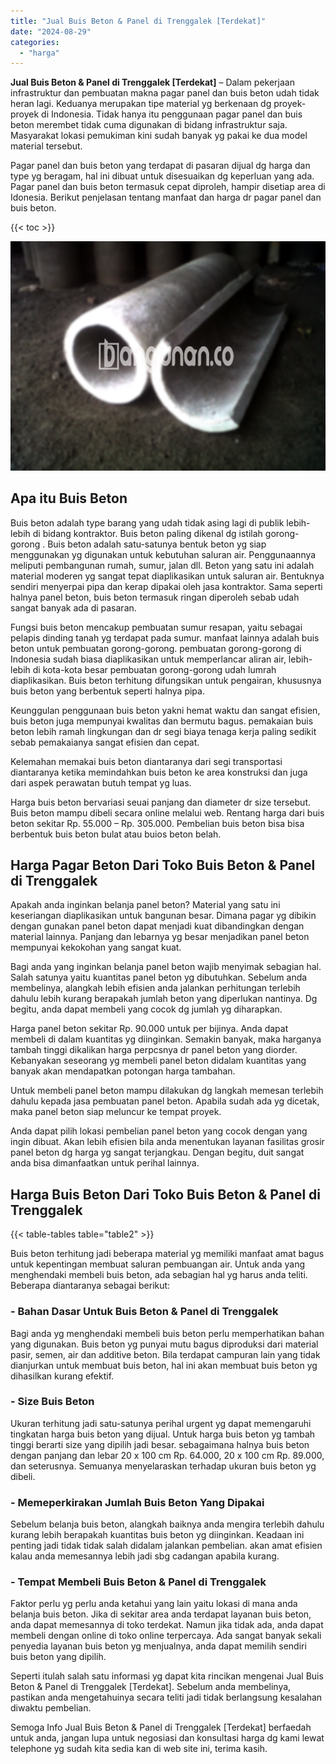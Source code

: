 ```yaml
---
title: "Jual Buis Beton & Panel di Trenggalek [Terdekat]"
date: "2024-08-29"
categories: 
  - "harga"
---
```


**Jual Buis Beton & Panel di Trenggalek \[Terdekat\]** – Dalam pekerjaan infrastruktur dan pembuatan makna pagar panel dan buis beton udah tidak heran lagi. Keduanya merupakan tipe material yg berkenaan dg proyek-proyek di Indonesia. Tidak hanya itu penggunaan pagar panel dan buis beton merembet tidak cuma digunakan di bidang infrastruktur saja. Masyarakat lokasi pemukiman kini sudah banyak yg pakai ke dua model material tersebut.

Pagar panel dan buis beton yang terdapat di pasaran dijual dg harga dan type yg beragam, hal ini dibuat untuk disesuaikan dg keperluan yang ada. Pagar panel dan buis beton termasuk cepat diproleh, hampir disetiap area di Idonesia. Berikut penjelasan tentang manfaat dan harga dr pagar panel dan buis beton.

{{< toc >}}

![Jual Buis Beton & Panel di Trenggalek [Terdekat]](/images/jual-panel-buis-beton-murah-33.png)

## Apa itu Buis Beton

Buis beton adalah type barang yang udah tidak asing lagi di publik lebih-lebih di bidang kontraktor. Buis beton paling dikenal dg istilah gorong-gorong . Buis beton adalah satu-satunya bentuk beton yg siap menggunakan yg digunakan untuk kebutuhan saluran air. Penggunaannya meliputi pembangunan rumah, sumur, jalan dll. Beton yang satu ini adalah material moderen yg sangat tepat diaplikasikan untuk saluran air. Bentuknya sendiri menyerpai pipa dan kerap dipakai oleh jasa kontraktor. Sama seperti halnya panel beton, buis beton termasuk ringan diperoleh sebab udah sangat banyak ada di pasaran.

Fungsi buis beton mencakup pembuatan sumur resapan, yaitu sebagai pelapis dinding tanah yg terdapat pada sumur. manfaat lainnya adalah buis beton untuk pembuatan gorong-gorong. pembuatan gorong-gorong di Indonesia sudah biasa diaplikasikan untuk memperlancar aliran air, lebih-lebih di kota-kota besar pembuatan gorong-gorong udah lumrah diaplikasikan. Buis beton terhitung difungsikan untuk pengairan, khususnya buis beton yang berbentuk seperti halnya pipa.

Keunggulan penggunaan buis beton yakni hemat waktu dan sangat efisien, buis beton juga mempunyai kwalitas dan bermutu bagus. pemakaian buis beton lebih ramah lingkungan dan dr segi biaya tenaga kerja paling sedikit sebab pemakaianya sangat efisien dan cepat.

Kelemahan memakai buis beton diantaranya dari segi transportasi diantaranya ketika memindahkan buis beton ke area konstruksi dan juga dari aspek perawatan butuh tempat yg luas.

Harga buis beton bervariasi seuai panjang dan diameter dr size tersebut. Buis beton mampu dibeli secara online melalui web. Rentang harga dari buis beton sekitar Rp. 55.000 – Rp. 305.000. Pembelian buis beton bisa bisa berbentuk buis beton bulat atau buios beton belah.

## Harga Pagar Beton Dari Toko Buis Beton & Panel di Trenggalek

Apakah anda inginkan belanja panel beton? Material yang satu ini keseriangan diaplikasikan untuk bangunan besar. Dimana pagar yg dibikin dengan gunakan panel beton dapat menjadi kuat dibandingkan dengan material lainnya. Panjang dan lebarnya yg besar menjadikan panel beton mempunyai kekokohan yang sangat kuat.

Bagi anda yang inginkan belanja panel beton wajib menyimak sebagian hal. Salah satunya yaitu kuantitas panel beton yg dibutuhkan. Sebelum anda membelinya, alangkah lebih efisien anda jalankan perhitungan terlebih dahulu lebih kurang berapakah jumlah beton yang diperlukan nantinya. Dg begitu, anda dapat membeli yang cocok dg jumlah yg diharapkan.

Harga panel beton sekitar Rp. 90.000 untuk per bijinya. Anda dapat membeli di dalam kuantitas yg diinginkan. Semakin banyak, maka harganya tambah tinggi dikalikan harga perpcsnya dr panel beton yang diorder. Kebanyakan seseorang yg membeli panel beton didalam kuantitas yang banyak akan mendapatkan potongan harga tambahan.

Untuk membeli panel beton mampu dilakukan dg langkah memesan terlebih dahulu kepada jasa pembuatan panel beton. Apabila sudah ada yg dicetak, maka panel beton siap meluncur ke tempat proyek.

Anda dapat pilih lokasi pembelian panel beton yang cocok dengan yang ingin dibuat. Akan lebih efisien bila anda menentukan layanan fasilitas grosir panel beton dg harga yg sangat terjangkau. Dengan begitu, duit sangat anda bisa dimanfaatkan untuk perihal lainnya.

## Harga Buis Beton Dari Toko Buis Beton & Panel di Trenggalek

{{< table-tables table="table2" >}}

Buis beton terhitung jadi beberapa material yg memiliki manfaat amat bagus untuk kepentingan membuat saluran pembuangan air. Untuk anda yang menghendaki membeli buis beton, ada sebagian hal yg harus anda teliti. Beberapa diantaranya sebagai berikut:

### \- Bahan Dasar Untuk Buis Beton & Panel di Trenggalek

Bagi anda yg menghendaki membeli buis beton perlu memperhatikan bahan yang digunakan. Buis beton yg punyai mutu bagus diproduksi dari material pasir, semen, air dan additive beton. Bila terdapat campuran lain yang tidak dianjurkan untuk membuat buis beton, hal ini akan membuat buis beton yg dihasilkan kurang efektif.

### \- Size Buis Beton

Ukuran terhitung jadi satu-satunya perihal urgent yg dapat memengaruhi tingkatan harga buis beton yang dijual. Untuk harga buis beton yg tambah tinggi berarti size yang dipilih jadi besar. sebagaimana halnya buis beton dengan panjang dan lebar 20 x 100 cm Rp. 64.000, 20 x 100 cm Rp. 89.000, dan seterusnya. Semuanya menyelaraskan terhadap ukuran buis beton yg dibeli.

### \- Memeperkirakan Jumlah Buis Beton Yang Dipakai

Sebelum belanja buis beton, alangkah baiknya anda mengira terlebih dahulu kurang lebih berapakah kuantitas buis beton yg diinginkan. Keadaan ini penting jadi tidak tidak salah didalam jalankan pembelian. akan amat efisien kalau anda memesannya lebih jadi sbg cadangan apabila kurang.

### \- Tempat Membeli Buis Beton & Panel di Trenggalek

Faktor perlu yg perlu anda ketahui yang lain yaitu lokasi di mana anda belanja buis beton. Jika di sekitar area anda terdapat layanan buis beton, anda dapat memesannya di toko terdekat. Namun jika tidak ada, anda dapat membeli dengan online di toko online terpercaya. Ada sangat banyak sekali penyedia layanan buis beton yg menjualnya, anda dapat memilih sendiri buis beton yang dipilih.

Seperti itulah salah satu informasi yg dapat kita rincikan mengenai Jual Buis Beton & Panel di Trenggalek \[Terdekat\]. Sebelum anda membelinya, pastikan anda mengetahuinya secara teliti jadi tidak berlangsung kesalahan diwaktu pembelian.

Semoga Info Jual Buis Beton & Panel di Trenggalek \[Terdekat\] berfaedah untuk anda, jangan lupa untuk negosiasi dan konsultasi harga dg kami lewat telephone yg sudah kita sedia kan di web site ini, terima kasih.
